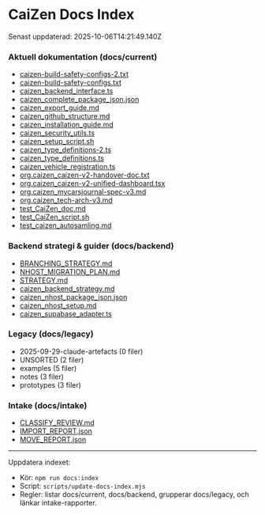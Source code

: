 # CaiZen Docs Index

Senast uppdaterad: 2025-10-06T14:21:49.140Z

### Aktuell dokumentation (docs/current)
- [caizen-build-safety-configs-2.txt](/docs/current/caizen-build-safety-configs-2.txt)
- [caizen-build-safety-configs.txt](/docs/current/caizen-build-safety-configs.txt)
- [caizen_backend_interface.ts](/docs/current/caizen_backend_interface.ts)
- [caizen_complete_package_json.json](/docs/current/caizen_complete_package_json.json)
- [caizen_export_guide.md](/docs/current/caizen_export_guide.md)
- [caizen_github_structure.md](/docs/current/caizen_github_structure.md)
- [caizen_installation_guide.md](/docs/current/caizen_installation_guide.md)
- [caizen_security_utils.ts](/docs/current/caizen_security_utils.ts)
- [caizen_setup_script.sh](/docs/current/caizen_setup_script.sh)
- [caizen_type_definitions-2.ts](/docs/current/caizen_type_definitions-2.ts)
- [caizen_type_definitions.ts](/docs/current/caizen_type_definitions.ts)
- [caizen_vehicle_registration.ts](/docs/current/caizen_vehicle_registration.ts)
- [org.caizen_caizen-v2-handover-doc.txt](/docs/current/org.caizen_caizen-v2-handover-doc.txt)
- [org.caizen_caizen-v2-unified-dashboard.tsx](/docs/current/org.caizen_caizen-v2-unified-dashboard.tsx)
- [org.caizen_mycarsjournal-spec-v3.md](/docs/current/org.caizen_mycarsjournal-spec-v3.md)
- [org.caizen_tech-arch-v3.md](/docs/current/org.caizen_tech-arch-v3.md)
- [test_CaiZen_doc.md](/docs/current/test_CaiZen_doc.md)
- [test_CaiZen_script.sh](/docs/current/test_CaiZen_script.sh)
- [test_caizen_autosamling.md](/docs/current/test_caizen_autosamling.md)

### Backend strategi & guider (docs/backend)
- [BRANCHING_STRATEGY.md](/docs/backend/BRANCHING_STRATEGY.md)
- [NHOST_MIGRATION_PLAN.md](/docs/backend/NHOST_MIGRATION_PLAN.md)
- [STRATEGY.md](/docs/backend/STRATEGY.md)
- [caizen_backend_strategy.md](/docs/backend/caizen_backend_strategy.md)
- [caizen_nhost_package_json.json](/docs/backend/caizen_nhost_package_json.json)
- [caizen_nhost_setup.md](/docs/backend/caizen_nhost_setup.md)
- [caizen_supabase_adapter.ts](/docs/backend/caizen_supabase_adapter.ts)

### Legacy (docs/legacy)
- 2025-09-29-claude-artefacts (0 filer)
- UNSORTED (2 filer)
- examples (5 filer)
- notes (3 filer)
- prototypes (3 filer)

### Intake (docs/intake)
- [CLASSIFY_REVIEW.md](/docs/intake/CLASSIFY_REVIEW.md)
- [IMPORT_REPORT.json](/docs/intake/IMPORT_REPORT.json)
- [MOVE_REPORT.json](/docs/intake/MOVE_REPORT.json)

---
Uppdatera indexet:

- Kör: `npm run docs:index`
- Script: `scripts/update-docs-index.mjs`
- Regler: listar docs/current, docs/backend, grupperar docs/legacy, och länkar intake-rapporter.
